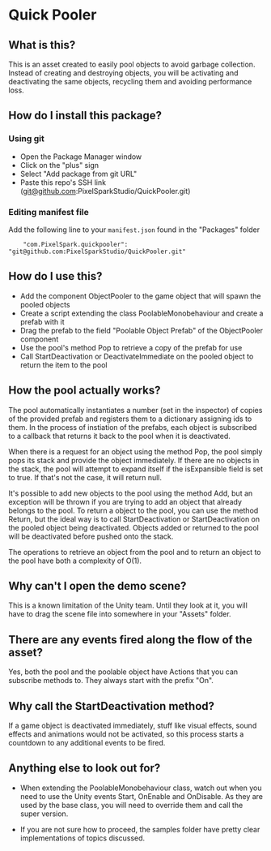 # Quick Pooler

## What is this?

This is an asset created to easily pool objects to avoid garbage collection. Instead of creating and destroying objects, you will be activating and deactivating the same objects, recycling them and avoiding performance loss.

## How do I install this package?

### Using git

- Open the Package Manager window
- Click on the "plus" sign
- Select "Add package from git URL"
- Paste this repo's SSH link (git@github.com:PixelSparkStudio/QuickPooler.git)

### Editing manifest file

Add the following line to your `manifest.json` found in the "Packages" folder

`    "com.PixelSpark.quickpooler": "git@github.com:PixelSparkStudio/QuickPooler.git"`

## How do I use this?

- Add the component ObjectPooler to the game object that will spawn the pooled objects
- Create a script extending the class PoolableMonobehaviour and create a prefab with it
- Drag the prefab to the field "Poolable Object Prefab" of the ObjectPooler component
- Use the pool's method Pop to retrieve a copy of the prefab for use
- Call StartDeactivation or DeactivateImmediate on the pooled object to return the item to the pool

## How the pool actually works?

The pool automatically instantiates a number (set in the inspector) of copies of the provided prefab and registers them to a dictionary assigning ids to them. In the process of instiation of the prefabs, each object is subscribed to a callback that returns it back to the pool when it is deactivated.

When there is a request for an object using the method Pop, the pool simply pops its stack and provide the object immediately. If there are no objects in the stack, the pool will attempt to expand itself if the isExpansible field is set to true. If that's not the case, it will return null.

It's possible to add new objects to the pool using the method Add, but an exception will be thrown if you are trying to add an object that already belongs to the pool. To return a object to the pool, you can use the method Return, but the ideal way is to call StartDeactivation or StartDeactivation on the pooled object being deactivated. Objects added or returned to the pool will be deactivated before pushed onto the stack.

The operations to retrieve an object from the pool and to return an object to the pool have both a complexity of O(1).

## Why can't I open the demo scene?

This is a known limitation of the Unity team. Until they look at it, you will have to drag the scene file into somewhere in your "Assets" folder.

## There are any events fired along the flow of the asset?

Yes, both the pool and the poolable object have Actions that you can subscribe methods to. They always start with the prefix "On".

## Why call the StartDeactivation method?

If a game object is deactivated immediately, stuff like visual effects, sound effects and animations would not be activated, so this process starts a countdown to any additional events to be fired.

## Anything else to look out for?

- When extending the PoolableMonobehaviour class, watch out when you need to use the Unity events Start, OnEnable and OnDisable. As they are used by the base class, you will need to override them and call the super version.

- If you are not sure how to proceed, the samples folder have pretty clear implementations of topics discussed.
